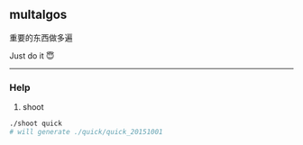 multalgos
---------

重要的东西做多遍

Just do it 😇

---

### Help

1. shoot

```bash
./shoot quick
# will generate ./quick/quick_20151001
```
